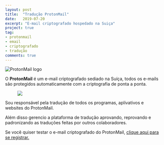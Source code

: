 ```yaml
---
layout: post
title:  "Tradução ProtonMail"
date:   2019-07-20
excerpt: "E-mail criptografado hospedado na Suiça"
project: true
tag:
- protonmail 
- email
- criptografado
- tradução
comments: true
---
```

![ProtonMail logo](https://github.com/ialexsilva/ialexsilva.github.io/raw/master/assets/img/protonmail_logo.png)    

O **ProtonMail** é um e-mail criptografado sediado na Suíça, todos os e-mails são protegidos automaticamente com a criptografia de ponta a ponta. 

<figure>
	<a href="https://github.com/ialexsilva/ialexsilva.github.io/raw/master/assets/img/screenprotonmail.png"><img src="https://github.com/ialexsilva/ialexsilva.github.io/raw/master/assets/img/screenprotonmail.png"></a>
</figure>

Sou responsável pela tradução de todos os programas, aplivativos e websites do ProtonMail.

Além disso gerencio a plataforma de tradução aprovando, reprovando e padronizando as traduções feitas por outros colaboradores.


Se você quiser testar o e-mail criptografado do ProtonMail, [clique aqui para se registrar.](https://protonmail.com/pt-br/signup)